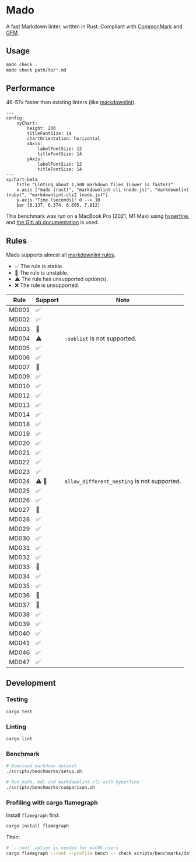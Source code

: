 # Mado

A fast Markdown linter, written in Rust.
Compliant with [CommonMark](https://commonmark.org) and [GFM](https://github.github.com/gfm/).

## Usage

```bash
mado check .
mado check path/to/*.md
```

## Performance

46-57x faster than existing linters
(like [markdownlint](https://github.com/markdownlint/markdownlint)).

```mermaid
---
config:
    xyChart:
        height: 200
        titleFontSize: 14
        chartOrientation: horizontal
        xAxis:
            labelFontSize: 12
            titleFontSize: 14
        yAxis:
            labelFontSize: 12
            titleFontSize: 14
---
xychart-beta
    title "Linting about 1,500 markdown files (Lower is faster)"
    x-axis ["mado (rust)", "markdownlint-cli (node.js)", "markdownlint (ruby)", "markdownlint-cli2 (node.js)"]
    y-axis "Time (seconds)" 0 --> 10
    bar [0.137, 6.374, 6.605, 7.812]
```

This benchmark was run on a MacBook Pro (2021, M1 Max)
using [hyperfine](https://github.com/sharkdp/hyperfine),
and [the GitLab documentation](https://gitlab.com/gitlab-org/gitlab/-/tree/7d6a4025a0346f1f50d2825c85742e5a27b39a8b/doc)
is used.

## Rules

Mado supports almost all [markdownlint rules](https://github.com/markdownlint/markdownlint/blob/main/docs/RULES.md).

* :white_check_mark: The rule is stable.
* :hammer: The rule is unstable.
* :warning: The rule has unsupported option(s).
* :x: The rule is unsupported.

| Rule  | Support            | Note                                          |
|-------|--------------------|-----------------------------------------------|
| MD001 | :white_check_mark: |                                               |
| MD002 | :white_check_mark: |                                               |
| MD003 | :hammer:           |                                               |
| MD004 | :warning:          | `:sublist` is not supported.                  |
| MD005 | :white_check_mark: |                                               |
| MD006 | :white_check_mark: |                                               |
| MD007 | :hammer:           |                                               |
| MD009 | :white_check_mark: |                                               |
| MD010 | :white_check_mark: |                                               |
| MD012 | :white_check_mark: |                                               |
| MD013 | :white_check_mark: |                                               |
| MD014 | :white_check_mark: |                                               |
| MD018 | :white_check_mark: |                                               |
| MD019 | :white_check_mark: |                                               |
| MD020 | :white_check_mark: |                                               |
| MD021 | :white_check_mark: |                                               |
| MD022 | :white_check_mark: |                                               |
| MD023 | :white_check_mark: |                                               |
| MD024 | :warning: :hammer: | `allow_different_nesting` is not supported.   |
| MD025 | :white_check_mark: |                                               |
| MD026 | :white_check_mark: |                                               |
| MD027 | :hammer:           |                                               |
| MD028 | :white_check_mark: |                                               |
| MD029 | :white_check_mark: |                                               |
| MD030 | :white_check_mark: |                                               |
| MD031 | :white_check_mark: |                                               |
| MD032 | :white_check_mark: |                                               |
| MD033 | :hammer:           |                                               |
| MD034 | :white_check_mark: |                                               |
| MD035 | :white_check_mark: |                                               |
| MD036 | :hammer:           |                                               |
| MD037 | :hammer:           |                                               |
| MD038 | :white_check_mark: |                                               |
| MD039 | :white_check_mark: |                                               |
| MD040 | :white_check_mark: |                                               |
| MD041 | :white_check_mark: |                                               |
| MD046 | :white_check_mark: |                                               |
| MD047 | :white_check_mark: |                                               |

## Development

### Testing

```bash
cargo test
```

### Linting

```bash
cargo lint
```

### Benchmark

```bash
# Download markdown dataset
./scripts/benchmarks/setup.sh

# Run mado, mdl and markdownlint-cli with hyperfine
./scripts/benchmarks/comparison.sh
```

### Profiling with cargo flamegraph

Install `flamegraph` first.

```bash
cargo install flamegraph
```

Then:

```bash
# `--root` option is needed for macOS users
cargo flamegraph --root --profile bench -- check scripts/benchmarks/data/gitlab
```
